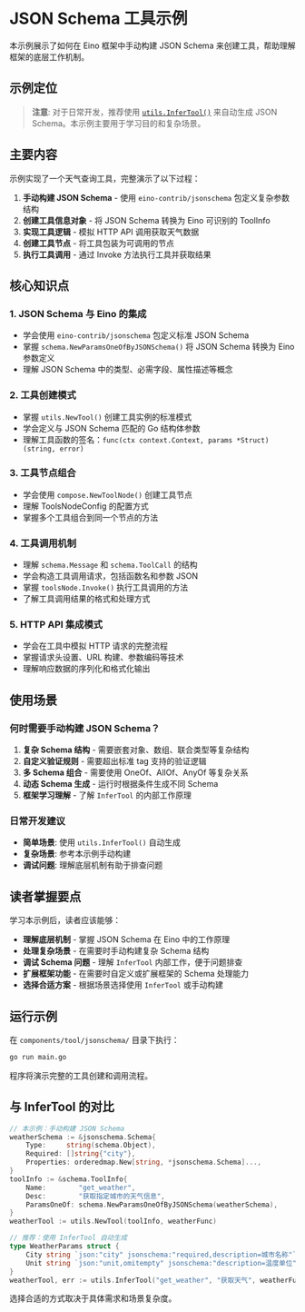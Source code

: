 # JSON Schema 工具示例

本示例展示了如何在 Eino 框架中手动构建 JSON Schema 来创建工具，帮助理解框架的底层工作机制。

## 示例定位

> **注意**: 对于日常开发，推荐使用 [`utils.InferTool()`](../callback/README.md#5-infertool-自动推断机制) 来自动生成 JSON Schema。本示例主要用于学习目的和复杂场景。

## 主要内容

示例实现了一个天气查询工具，完整演示了以下过程：

1. **手动构建 JSON Schema** - 使用 `eino-contrib/jsonschema` 包定义复杂参数结构
2. **创建工具信息对象** - 将 JSON Schema 转换为 Eino 可识别的 ToolInfo
3. **实现工具逻辑** - 模拟 HTTP API 调用获取天气数据
4. **创建工具节点** - 将工具包装为可调用的节点
5. **执行工具调用** - 通过 Invoke 方法执行工具并获取结果

## 核心知识点

### 1. JSON Schema 与 Eino 的集成
- 学会使用 `eino-contrib/jsonschema` 包定义标准 JSON Schema
- 掌握 `schema.NewParamsOneOfByJSONSchema()` 将 JSON Schema 转换为 Eino 参数定义
- 理解 JSON Schema 中的类型、必需字段、属性描述等概念

### 2. 工具创建模式
- 掌握 `utils.NewTool()` 创建工具实例的标准模式
- 学会定义与 JSON Schema 匹配的 Go 结构体参数
- 理解工具函数的签名：`func(ctx context.Context, params *Struct) (string, error)`

### 3. 工具节点组合
- 学会使用 `compose.NewToolNode()` 创建工具节点
- 理解 ToolsNodeConfig 的配置方式
- 掌握多个工具组合到同一个节点的方法

### 4. 工具调用机制
- 理解 `schema.Message` 和 `schema.ToolCall` 的结构
- 学会构造工具调用请求，包括函数名和参数 JSON
- 掌握 `toolsNode.Invoke()` 执行工具调用的方法
- 了解工具调用结果的格式和处理方式

### 5. HTTP API 集成模式
- 学会在工具中模拟 HTTP 请求的完整流程
- 掌握请求头设置、URL 构建、参数编码等技术
- 理解响应数据的序列化和格式化输出

## 使用场景

### 何时需要手动构建 JSON Schema？

1. **复杂 Schema 结构** - 需要嵌套对象、数组、联合类型等复杂结构
2. **自定义验证规则** - 需要超出标准 tag 支持的验证逻辑
3. **多 Schema 组合** - 需要使用 OneOf、AllOf、AnyOf 等复杂关系
4. **动态 Schema 生成** - 运行时根据条件生成不同 Schema
5. **框架学习理解** - 了解 `InferTool` 的内部工作原理

### 日常开发建议

- **简单场景**: 使用 `utils.InferTool()` 自动生成
- **复杂场景**: 参考本示例手动构建
- **调试问题**: 理解底层机制有助于排查问题

## 读者掌握要点

学习本示例后，读者应该能够：

- **理解底层机制** - 掌握 JSON Schema 在 Eino 中的工作原理
- **处理复杂场景** - 在需要时手动构建复杂 Schema 结构
- **调试 Schema 问题** - 理解 `InferTool` 内部工作，便于问题排查
- **扩展框架功能** - 在需要时自定义或扩展框架的 Schema 处理能力
- **选择合适方案** - 根据场景选择使用 `InferTool` 或手动构建

## 运行示例

在 `components/tool/jsonschema/` 目录下执行：

```bash
go run main.go
```

程序将演示完整的工具创建和调用流程。

## 与 InferTool 的对比

```go
// 本示例：手动构建 JSON Schema
weatherSchema := &jsonschema.Schema{
    Type:     string(schema.Object),
    Required: []string{"city"},
    Properties: orderedmap.New[string, *jsonschema.Schema]...,
}
toolInfo := &schema.ToolInfo{
    Name:        "get_weather",
    Desc:        "获取指定城市的天气信息",
    ParamsOneOf: schema.NewParamsOneOfByJSONSchema(weatherSchema),
}
weatherTool := utils.NewTool(toolInfo, weatherFunc)

// 推荐：使用 InferTool 自动生成
type WeatherParams struct {
    City string `json:"city" jsonschema:"required,description=城市名称"`
    Unit string `json:"unit,omitempty" jsonschema:"description=温度单位"`
}
weatherTool, err := utils.InferTool("get_weather", "获取天气", weatherFunc)
```

选择合适的方式取决于具体需求和场景复杂度。

